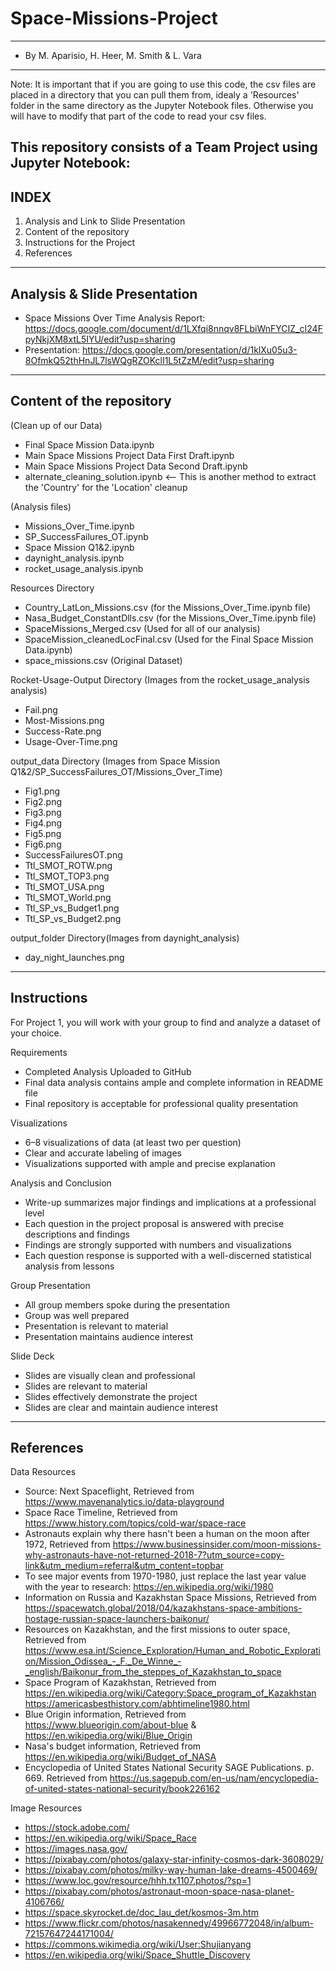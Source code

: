 # Space-Missions-Project

--------------------------------
- By M. Aparisio, H. Heer, M. Smith & L. Vara
--------------------------------

Note: It is important that if you are going to use this code, the csv files
are placed in a directory that you can pull them from, idealy a 'Resources' folder
in the same directory as the Jupyter Notebook files. Otherwise you will have to modify
that part of the code to read your csv files.

This repository consists of a Team Project using Jupyter Notebook:
---------------------------------
INDEX
---------------------------------
1. Analysis and Link to Slide Presentation
2. Content of the repository
3. Instructions for the Project
4. References

---------------------------------
Analysis & Slide Presentation
---------------------------------
- Space Missions Over Time Analysis Report: https://docs.google.com/document/d/1LXfqi8nnqv8FLbiWnFYCIZ_cI24FpyNkjXM8xtL5IYU/edit?usp=sharing
- Presentation: https://docs.google.com/presentation/d/1klXu05u3-8OfmkQ52thHnJL7lsWQgRZOKclI1L5tZzM/edit?usp=sharing 

---------------------------------
Content of the repository
---------------------------------
(Clean up of our Data)
- Final Space Mission Data.ipynb
- Main Space Missions Project Data First Draft.ipynb
- Main Space Missions Project Data Second Draft.ipynb
- alternate_cleaning_solution.ipynb <-- This is another method to extract the 'Country' for the 'Location' cleanup

(Analysis files)
- Missions_Over_Time.ipynb
- SP_SuccessFailures_OT.ipynb
- Space Mission Q1&2.ipynb
- daynight_analysis.ipynb
- rocket_usage_analysis.ipynb

Resources Directory
- Country_LatLon_Missions.csv (for the Missions_Over_Time.ipynb file)
- Nasa_Budget_ConstantDlls.csv (for the Missions_Over_Time.ipynb file)
- SpaceMissions_Merged.csv (Used for all of our analysis)
- SpaceMission_cleanedLocFinal.csv (Used for the Final Space Mission Data.ipynb)
- space_missions.csv (Original Dataset)

Rocket-Usage-Output Directory (Images from the rocket_usage_analysis analysis)
- Fail.png
- Most-Missions.png
- Success-Rate.png
- Usage-Over-Time.png

output_data Directory (Images from Space Mission Q1&2/SP_SuccessFailures_OT/Missions_Over_Time)
- Fig1.png
- Fig2.png
- Fig3.png
- Fig4.png
- Fig5.png
- Fig6.png
- SuccessFailuresOT.png
- Ttl_SMOT_ROTW.png
- Ttl_SMOT_TOP3.png
- Ttl_SMOT_USA.png
- Ttl_SMOT_World.png
- Ttl_SP_vs_Budget1.png
- Ttl_SP_vs_Budget2.png

output_folder Directory(Images from daynight_analysis)
- day_night_launches.png

----------------------------------
Instructions
----------------------------------
For Project 1, you will work with your group to find and analyze a dataset of your choice.

Requirements
- Completed Analysis Uploaded to GitHub 
- Final data analysis contains ample and complete information in README file 
- Final repository is acceptable for professional quality presentation 

Visualizations 
- 6–8 visualizations of data (at least two per question) 
- Clear and accurate labeling of images 
- Visualizations supported with ample and precise explanation 

Analysis and Conclusion
- Write-up summarizes major findings and implications at a professional level 
- Each question in the project proposal is answered with precise descriptions and findings 
- Findings are strongly supported with numbers and visualizations 
- Each question response is supported with a well-discerned statistical analysis from lessons

Group Presentation
- All group members spoke during the presentation
- Group was well prepared
- Presentation is relevant to material
- Presentation maintains audience interest

Slide Deck
- Slides are visually clean and professional
- Slides are relevant to material
- Slides effectively demonstrate the project
- Slides are clear and maintain audience interest

------------------------------------
References
------------------------------------

Data Resources
- Source: Next Spaceflight, Retrieved from https://www.mavenanalytics.io/data-playground 
- Space Race Timeline, Retrieved from https://www.history.com/topics/cold-war/space-race 
- Astronauts explain why there hasn't been a human on the moon after 1972, Retrieved from https://www.businessinsider.com/moon-missions-why-astronauts-have-not-returned-2018-7?utm_source=copy-link&utm_medium=referral&utm_content=topbar 
- To see major events from 1970-1980, just replace the last year value with the year to research: https://en.wikipedia.org/wiki/1980 
- Information on Russia and Kazakhstan Space Missions, Retrieved from https://spacewatch.global/2018/04/kazakhstans-space-ambitions-hostage-russian-space-launchers-baikonur/ 
- Resources on Kazakhstan, and the first missions to outer space, Retrieved from 
https://www.esa.int/Science_Exploration/Human_and_Robotic_Exploration/Mission_Odissea_-_F._De_Winne_-_english/Baikonur_from_the_steppes_of_Kazakhstan_to_space 
- Space Program of Kazakhstan, Retrieved from https://en.wikipedia.org/wiki/Category:Space_program_of_Kazakhstan 
https://americasbesthistory.com/abhtimeline1980.html 
- Blue Origin information, Retrieved from https://www.blueorigin.com/about-blue & https://en.wikipedia.org/wiki/Blue_Origin
- Nasa's budget information, Retrieved from https://en.wikipedia.org/wiki/Budget_of_NASA
- Encyclopedia of United States National Security  SAGE Publications. p. 669. Retrieved from https://us.sagepub.com/en-us/nam/encyclopedia-of-united-states-national-security/book226162

Image Resources
- https://stock.adobe.com/ 
- https://en.wikipedia.org/wiki/Space_Race
- https://images.nasa.gov/ 
- https://pixabay.com/photos/galaxy-star-infinity-cosmos-dark-3608029/ 
- https://pixabay.com/photos/milky-way-human-lake-dreams-4500469/ 
- https://www.loc.gov/resource/hhh.tx1107.photos/?sp=1 
- https://pixabay.com/photos/astronaut-moon-space-nasa-planet-4106766/
- https://space.skyrocket.de/doc_lau_det/kosmos-3m.htm 
- https://www.flickr.com/photos/nasakennedy/49966772048/in/album-72157647244171004/ 
- https://commons.wikimedia.org/wiki/User:Shujianyang 
- https://en.wikipedia.org/wiki/Space_Shuttle_Discovery 


